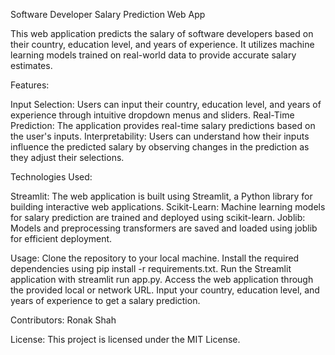 Software Developer Salary Prediction Web App

This web application predicts the salary of software developers based on their country, education level, and years of experience. It utilizes machine learning models trained on real-world data to provide accurate salary estimates.

Features:

Input Selection: Users can input their country, education level, and years of experience through intuitive dropdown menus and sliders.
Real-Time Prediction: The application provides real-time salary predictions based on the user's inputs.
Interpretability: Users can understand how their inputs influence the predicted salary by observing changes in the prediction as they adjust their selections.

Technologies Used:

Streamlit: The web application is built using Streamlit, a Python library for building interactive web applications.
Scikit-Learn: Machine learning models for salary prediction are trained and deployed using scikit-learn.
Joblib: Models and preprocessing transformers are saved and loaded using joblib for efficient deployment.

Usage:
Clone the repository to your local machine.
Install the required dependencies using pip install -r requirements.txt.
Run the Streamlit application with streamlit run app.py.
Access the web application through the provided local or network URL.
Input your country, education level, and years of experience to get a salary prediction.

Contributors:
Ronak Shah

License:
This project is licensed under the MIT License.